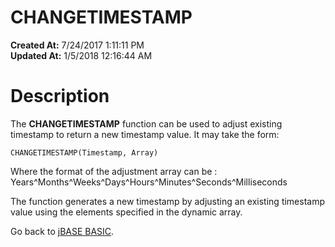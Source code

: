 # CHANGETIMESTAMP

**Created At:** 7/24/2017 1:11:11 PM  
**Updated At:** 1/5/2018 12:16:44 AM  


# Description

The **CHANGETIMESTAMP** function can be used to adjust existing timestamp to return a new timestamp value. It may take the form:

```
CHANGETIMESTAMP(Timestamp, Array)
```

Where the format of the adjustment array can be : Years^Months^Weeks^Days^Hours^Minutes^Seconds^Milliseconds

The function generates a new timestamp by adjusting an existing timestamp value using the elements specified in the dynamic array.



Go back to [jBASE BASIC](263498-jbase-basic).
